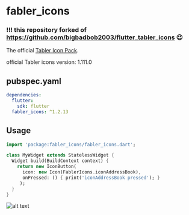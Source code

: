 # fabler_icons
### !!! this repository forked of https://github.com/bigbadbob2003/flutter_tabler_icons 😉

The official [Tabler Icon Pack](https://github.com/tabler/tabler-icons).

official Tabler icons version: 1.111.0

## pubspec.yaml
```yml
dependencies:
  flutter:
    sdk: flutter
  fabler_icons: ^1.2.13
```

## Usage
```Dart
import 'package:fabler_icons/fabler_icons.dart';

class MyWidget extends StatelessWidget {
  Widget build(BuildContext context) {
    return new IconButton(
      icon: new Icon(FablerIcons.iconAddressBook),
      onPressed: () { print('iconAddressBook pressed'); }
     );
  }
}
```
![alt text](https://github.com/bigbadbob2003/fabler_icons/raw/master/.github/screenshot.png)

